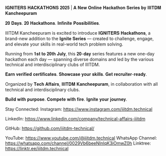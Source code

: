 𝐈𝐆𝐍𝐈𝐓𝐄𝐑𝐒 𝐇𝐀𝐂𝐊𝐀𝐓𝐇𝐎𝐍𝐒 𝟐𝟎𝟐𝟓 | 𝐀 𝐍𝐞𝐰 𝐎𝐧𝐥𝐢𝐧𝐞 𝐇𝐚𝐜𝐤𝐚𝐭𝐡𝐨𝐧 𝐒𝐞𝐫𝐢𝐞𝐬 𝐛𝐲 𝐈𝐈𝐈𝐓𝐃𝐌 𝐊𝐚𝐧𝐜𝐡𝐞𝐞𝐩𝐮𝐫𝐚𝐦

𝟐𝟎 𝐃𝐚𝐲𝐬. 𝟐𝟎 𝐇𝐚𝐜𝐤𝐚𝐭𝐡𝐨𝐧𝐬. 𝐈𝐧𝐟𝐢𝐧𝐢𝐭𝐞 𝐏𝐨𝐬𝐬𝐢𝐛𝐢𝐥𝐢𝐭𝐢𝐞𝐬.

IIITDM Kancheepuram is excited to introduce 𝐈𝐆𝐍𝐈𝐓𝐄𝐑𝐒 𝐇𝐚𝐜𝐤𝐚𝐭𝐡𝐨𝐧𝐬, a brand-new addition to the 𝐈𝐠𝐧𝐢𝐭𝐞 𝐒𝐞𝐫𝐢𝐞𝐬 — created to challenge, engage, and elevate your skills in real-world tech problem solving.

Running from 𝟏𝐬𝐭 𝐭𝐨 𝟐𝟎𝐭𝐡 𝐉𝐮𝐥𝐲, this 𝟐𝟎-𝐝𝐚𝐲 series features a new one-day hackathon each day — spanning diverse domains and led by the various technical and interdisciplinary clubs of IIITDM.

𝐄𝐚𝐫𝐧 𝐯𝐞𝐫𝐢𝐟𝐢𝐞𝐝 𝐜𝐞𝐫𝐭𝐢𝐟𝐢𝐜𝐚𝐭𝐞𝐬. 𝐒𝐡𝐨𝐰𝐜𝐚𝐬𝐞 𝐲𝐨𝐮𝐫 𝐬𝐤𝐢𝐥𝐥𝐬. 𝐆𝐞𝐭 𝐫𝐞𝐜𝐫𝐮𝐢𝐭𝐞𝐫-𝐫𝐞𝐚𝐝𝐲.

Organized by 𝐓𝐞𝐜𝐡 𝐀𝐟𝐟𝐚𝐢𝐫𝐬, 𝐈𝐈𝐈𝐓𝐃𝐌 𝐊𝐚𝐧𝐜𝐡𝐞𝐞𝐩𝐮𝐫𝐚𝐦, in collaboration with all technical and interdisciplinary clubs.

𝐁𝐮𝐢𝐥𝐝 𝐰𝐢𝐭𝐡 𝐩𝐮𝐫𝐩𝐨𝐬𝐞. 𝐂𝐨𝐦𝐩𝐞𝐭𝐞 𝐰𝐢𝐭𝐡 𝐟𝐢𝐫𝐞. 𝐈𝐠𝐧𝐢𝐭𝐞 𝐲𝐨𝐮𝐫 𝐣𝐨𝐮𝐫𝐧𝐞𝐲.

Stay Connected:
Instagram: https://www.instagram.com/iiitdm.technical

LinkedIn: https://www.linkedin.com/company/technical-affairs-iiitdm

GitHub: https://github.com/iiitdm-technical/

YouTube: https://www.youtube.com/@iiitdm.technical
WhatsApp Channel: https://whatsapp.com/channel/0029Vb6beeNInlqK3iOmwZ0h
Linktree: https://linktr.ee/iiitdm.technical 
